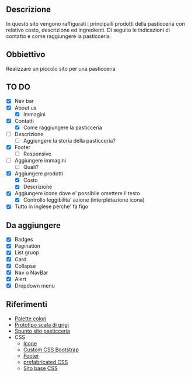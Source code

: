 ## Descrizione
In questo sito vengono raffigurati i principalli prodotti della pasticceria con relativo costo, descrizione ed ingredienti. Di seguito le indicazioni di contatto e come raggiungere la pasticceria.

## Obbiettivo
Realizzare un piccolo sito per una pasticceria

## TO DO
- [x] Nav bar
- [x] About us
  - [x] Immagini
- [x] Contatti
  - [x] Come raggiungere la pasticceria
- [ ] Descrizione
  - [ ] Aggiungere la storia della pasticceria?
- [x] Footer
  - [ ] Responsive
- [ ] Aggiungere immagini
  - [ ] Quali?
- [x] Aggiungere prodotti
  - [x] Costo
  - [x] Descrizione
- [x] Aggiungere icone dove e' possibile omettere il testo
  - [x] Controllo leggibilita' azione (interpletazione icona)
- [x] Tutto in inglese perche' fa figo

## Da aggiungere
- [x] Badges
- [x] Pagination
- [x] List gruop
- [x] Card
- [x] Collapse
- [x] Nav o NavBar
- [x] Alert
- [x] Dropdown menu

## Riferimenti
- [Palette colori](https://coolors.co/palettes/popular/bakery)
- [Prototipo scala di grigi](https://coolors.co/1e1e24-3d3d41-4c4c50-7a7a7b-828283-89898a-939393-9c9c9c-ffffff)
- [Spunto sito pasticceria](https://www.eknam.com/it/shop_online)
- CSS
    - [Icone](https://icons.getbootstrap.com/)
    - [Custom CSS Bootstrap](https://bootstrap.build/app)
    - [Footer](https://getbootstrap.com/docs/5.2/examples/footers/)
    - [prefabricated CSS](https://www.w3schools.com/bootstrap/default.asp)
    - [Sito base CSS](https://technext.github.io/baker/index.html)